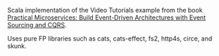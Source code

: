 Scala implementation of the Video Tutorials example from the book [Practical Microservices: Build Event-Driven Architectures with Event Sourcing and CQRS](https://pragprog.com/titles/egmicro/practical-microservices/).

Uses pure FP libraries such as cats, cats-effect, fs2, http4s, circe, and skunk.
